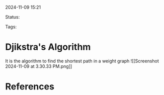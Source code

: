 2024-11-09 15:21

Status:

Tags:

# Djikstra's Algorithm

It is the algorithm to find the shortest path in a weight graph
![[Screenshot 2024-11-09 at 3.30.33 PM.png]]
# References


